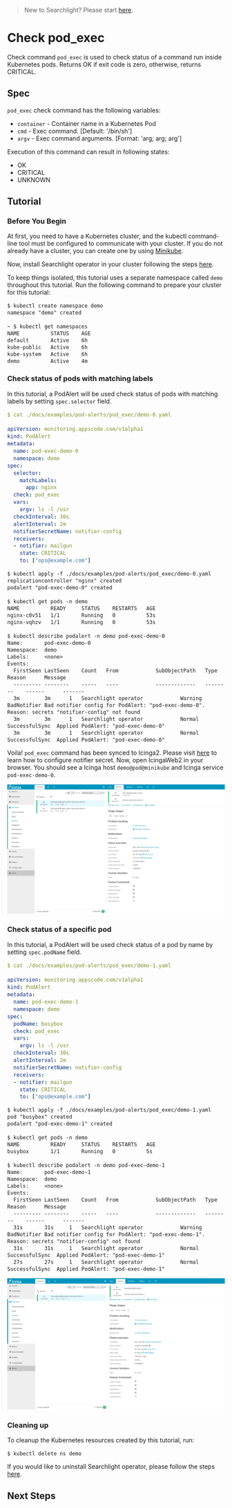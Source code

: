 > New to Searchlight? Please start [here](/docs/tutorials/README.md).

# Check pod_exec

Check command `pod_exec` is used to check status of a command run inside Kubernetes pods. Returns OK if exit code is zero, otherwise, returns CRITICAL.


## Spec
`pod_exec` check command has the following variables:
- `container` - Container name in a Kubernetes Pod
- `cmd` - Exec command. [Default: '/bin/sh']
- `argv` - Exec command arguments. [Format: 'arg; arg; arg']

Execution of this command can result in following states:
- OK
- CRITICAL
- UNKNOWN


## Tutorial

### Before You Begin
At first, you need to have a Kubernetes cluster, and the kubectl command-line tool must be configured to communicate with your cluster. If you do not already have a cluster, you can create one by using [Minikube](https://github.com/kubernetes/minikube).

Now, install Searchlight operator in your cluster following the steps [here](/docs/install.md).

To keep things isolated, this tutorial uses a separate namespace called `demo` throughout this tutorial. Run the following command to prepare your cluster for this tutorial:

```console
$ kubectl create namespace demo
namespace "demo" created

~ $ kubectl get namespaces
NAME          STATUS    AGE
default       Active    6h
kube-public   Active    6h
kube-system   Active    6h
demo          Active    4m
```

### Check status of pods with matching labels
In this tutorial, a PodAlert will be used check status of pods with matching labels by setting `spec.selector` field.
```yaml
$ cat ./docs/examples/pod-alerts/pod_exec/demo-0.yaml

apiVersion: monitoring.appscode.com/v1alpha1
kind: PodAlert
metadata:
  name: pod-exec-demo-0
  namespace: demo
spec:
  selector:
    matchLabels:
      app: nginx
  check: pod_exec
  vars:
    argv: ls -l /usr
  checkInterval: 30s
  alertInterval: 2m
  notifierSecretName: notifier-config
  receivers:
  - notifier: mailgun
    state: CRITICAL
    to: ["ops@example.com"]
```
```console
$ kubectl apply -f ./docs/examples/pod-alerts/pod_exec/demo-0.yaml
replicationcontroller "nginx" created
podalert "pod-exec-demo-0" created

$ kubectl get pods -n demo
NAME          READY     STATUS    RESTARTS   AGE
nginx-c0v51   1/1       Running   0          53s
nginx-vqhzv   1/1       Running   0          53s

$ kubectl describe podalert -n demo pod-exec-demo-0
Name:		pod-exec-demo-0
Namespace:	demo
Labels:		<none>
Events:
  FirstSeen	LastSeen	Count	From			SubObjectPath	Type		Reason		Message
  ---------	--------	-----	----			-------------	--------	------		-------
  3m		3m		1	Searchlight operator			Warning		BadNotifier	Bad notifier config for PodAlert: "pod-exec-demo-0". Reason: secrets "notifier-config" not found
  3m		3m		1	Searchlight operator			Normal		SuccessfulSync	Applied PodAlert: "pod-exec-demo-0"
  3m		3m		1	Searchlight operator			Normal		SuccessfulSync	Applied PodAlert: "pod-exec-demo-0"
```

Voila! `pod_exec` command has been synced to Icinga2. Please visit [here](/docs/tutorials/notifiers.md) to learn how to configure notifier secret. Now, open IcingaWeb2 in your browser. You should see a Icinga host `demo@pod@minikube` and Icinga service `pod-exec-demo-0`.

![check-all-pods](/docs/images/pod-alerts/pod_exec/demo-0.png)


### Check status of a specific pod
In this tutorial, a PodAlert will be used check status of a pod by name by setting `spec.podName` field.
```yaml
$ cat ./docs/examples/pod-alerts/pod_exec/demo-1.yaml

apiVersion: monitoring.appscode.com/v1alpha1
kind: PodAlert
metadata:
  name: pod-exec-demo-1
  namespace: demo
spec:
  podName: busybox
  check: pod_exec
  vars:
    argv: ls -l /usr
  checkInterval: 30s
  alertInterval: 2m
  notifierSecretName: notifier-config
  receivers:
  - notifier: mailgun
    state: CRITICAL
    to: ["ops@example.com"]
```
```console
$ kubectl apply -f ./docs/examples/pod-alerts/pod_exec/demo-1.yaml
pod "busybox" created
podalert "pod-exec-demo-1" created

$ kubectl get pods -n demo
NAME          READY     STATUS    RESTARTS   AGE
busybox       1/1       Running   0          5s

$ kubectl describe podalert -n demo pod-exec-demo-1
Name:		pod-exec-demo-1
Namespace:	demo
Labels:		<none>
Events:
  FirstSeen	LastSeen	Count	From			SubObjectPath	Type		Reason		Message
  ---------	--------	-----	----			-------------	--------	------		-------
  31s		31s		1	Searchlight operator			Warning		BadNotifier	Bad notifier config for PodAlert: "pod-exec-demo-1". Reason: secrets "notifier-config" not found
  31s		31s		1	Searchlight operator			Normal		SuccessfulSync	Applied PodAlert: "pod-exec-demo-1"
  27s		27s		1	Searchlight operator			Normal		SuccessfulSync	Applied PodAlert: "pod-exec-demo-1"
```
![check-by-pod-label](/docs/images/pod-alerts/pod_exec/demo-1.png)


### Cleaning up
To cleanup the Kubernetes resources created by this tutorial, run:
```console
$ kubectl delete ns demo
```

If you would like to uninstall Searchlight operator, please follow the steps [here](/docs/uninstall.md).


## Next Steps
